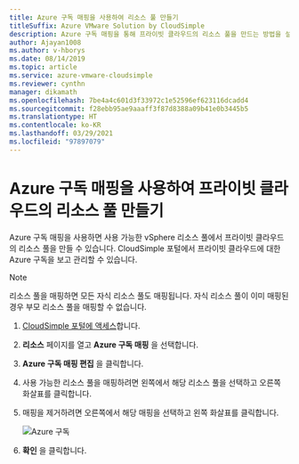 ```yaml
---
title: Azure 구독 매핑을 사용하여 리소스 풀 만들기
titleSuffix: Azure VMware Solution by CloudSimple
description: Azure 구독 매핑을 통해 프라이빗 클라우드의 리소스 풀을 만드는 방법을 설명합니다.
author: Ajayan1008
ms.author: v-hborys
ms.date: 08/14/2019
ms.topic: article
ms.service: azure-vmware-cloudsimple
ms.reviewer: cynthn
manager: dikamath
ms.openlocfilehash: 7be4a4c601d3f33972c1e52596ef623116dcadd4
ms.sourcegitcommit: f28ebb95ae9aaaff3f87d8388a09b41e0b3445b5
ms.translationtype: HT
ms.contentlocale: ko-KR
ms.lasthandoff: 03/29/2021
ms.locfileid: "97897079"
---
```

# <a name="create-resource-pools-for-your-private-cloud-with-azure-subscription-mapping"></a>Azure 구독 매핑을 사용하여 프라이빗 클라우드의 리소스 풀 만들기
Azure 구독 매핑을 사용하면 사용 가능한 vSphere 리소스 풀에서 프라이빗 클라우드의 리소스 풀을 만들 수 있습니다. CloudSimple 포털에서 프라이빗 클라우드에 대한 Azure 구독을 보고 관리할 수 있습니다.

> [!NOTE]
> 리소스 풀을 매핑하면 모든 자식 리소스 풀도 매핑됩니다. 자식 리소스 풀이 이미 매핑된 경우 부모 리소스 풀을 매핑할 수 없습니다.

1. [CloudSimple 포털에 액세스](access-cloudsimple-portal.md)합니다.
2. **리소스** 페이지를 열고 **Azure 구독 매핑** 을 선택합니다.  
3. **Azure 구독 매핑 편집** 을 클릭합니다.  
4. 사용 가능한 리소스 풀을 매핑하려면 왼쪽에서 해당 리소스 풀을 선택하고 오른쪽 화살표를 클릭합니다. 
5. 매핑을 제거하려면 오른쪽에서 해당 매핑을 선택하고 왼쪽 화살표를 클릭합니다. 

    ![Azure 구독](media/resources-azure-mapping.png)

6. **확인** 을 클릭합니다.
